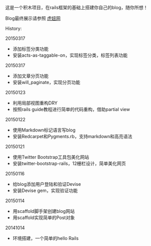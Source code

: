 这是一个积木项目，在rails框架的基础上搭建你自己的blog，随你所想！

Blog最终展示请参照 [虎妞网](http://www.tigerbull.info)

History:

20150317
  * 添加标签分类功能
  * 安装acts-as-taggable-on，实现标签分类，标签列表功能

20150317
  * 添加文章分页功能
  * 安装will_paginate，实现分页功能

20150123
  * 利用局部视图重构DRY
  * 按照rails guide教程进行简单的代码重构，借助partial view

20150122
  * 使用Markdown标记语言写blog
  * 安装Redcarpet和Pygments.rb，支持markdown和高亮语法

20150121
  * 使用Twitter Bootstrap工具包美化网站
  * 安装twitter-bootstrap-rails，12栅栏设计，简单美化网页

20150116
  * 给blog添加用户登陆和验证Devise
  * 安装Devise gem，实现验证功能

20150114
  * 用scaffold脚手架创建blog网站
  * 用scaffold实现简单的Post对象

20141014
  * 环境搭建，一个简单的hello Rails

